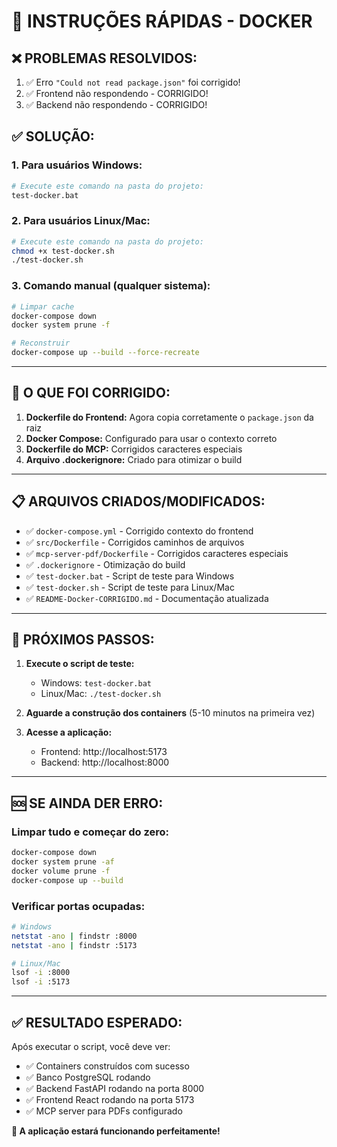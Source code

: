 # 🚀 **INSTRUÇÕES RÁPIDAS - DOCKER**

## ❌ **PROBLEMAS RESOLVIDOS:**
1. ✅ Erro `"Could not read package.json"` foi corrigido!
2. ✅ Frontend não respondendo - CORRIGIDO!
3. ✅ Backend não respondendo - CORRIGIDO!

## ✅ **SOLUÇÃO:**

### **1. Para usuários Windows:**
```bash
# Execute este comando na pasta do projeto:
test-docker.bat
```

### **2. Para usuários Linux/Mac:**
```bash
# Execute este comando na pasta do projeto:
chmod +x test-docker.sh
./test-docker.sh
```

### **3. Comando manual (qualquer sistema):**
```bash
# Limpar cache
docker-compose down
docker system prune -f

# Reconstruir
docker-compose up --build --force-recreate
```

---

## 🎯 **O QUE FOI CORRIGIDO:**

1. **Dockerfile do Frontend:** Agora copia corretamente o `package.json` da raiz
2. **Docker Compose:** Configurado para usar o contexto correto
3. **Dockerfile do MCP:** Corrigidos caracteres especiais
4. **Arquivo .dockerignore:** Criado para otimizar o build

---

## 📋 **ARQUIVOS CRIADOS/MODIFICADOS:**

- ✅ `docker-compose.yml` - Corrigido contexto do frontend
- ✅ `src/Dockerfile` - Corrigidos caminhos de arquivos
- ✅ `mcp-server-pdf/Dockerfile` - Corrigidos caracteres especiais
- ✅ `.dockerignore` - Otimização do build
- ✅ `test-docker.bat` - Script de teste para Windows
- ✅ `test-docker.sh` - Script de teste para Linux/Mac
- ✅ `README-Docker-CORRIGIDO.md` - Documentação atualizada

---

## 🚀 **PRÓXIMOS PASSOS:**

1. **Execute o script de teste:**
   - Windows: `test-docker.bat`
   - Linux/Mac: `./test-docker.sh`

2. **Aguarde a construção dos containers** (5-10 minutos na primeira vez)

3. **Acesse a aplicação:**
   - Frontend: http://localhost:5173
   - Backend: http://localhost:8000

---

## 🆘 **SE AINDA DER ERRO:**

### **Limpar tudo e começar do zero:**
```bash
docker-compose down
docker system prune -af
docker volume prune -f
docker-compose up --build
```

### **Verificar portas ocupadas:**
```bash
# Windows
netstat -ano | findstr :8000
netstat -ano | findstr :5173

# Linux/Mac
lsof -i :8000
lsof -i :5173
```

---

## ✅ **RESULTADO ESPERADO:**

Após executar o script, você deve ver:
- ✅ Containers construídos com sucesso
- ✅ Banco PostgreSQL rodando
- ✅ Backend FastAPI rodando na porta 8000
- ✅ Frontend React rodando na porta 5173
- ✅ MCP server para PDFs configurado

**🎉 A aplicação estará funcionando perfeitamente!**
